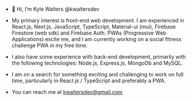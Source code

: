 - 👋 Hi, I’m Kyle Walters @kwaltersdev

- My primary interest is front-end web development. I am experienced in React.js, Next.js, JavaScript, TypeScript, Material-ui (mui), Firebase Firestore (web sdk) and Firebase Auth. PWAs (Progressive Web Applications) excite me, and I am currently working on a social fitness challenge PWA in my free time.

- I also have some experience with back-end development, primarily with the following technologies: Node.js, Express.js, MongoDb and MySQL.

- I am on a search for something exciting and challenging to work on full time, particularly in React.js / TypeScript and preferably a PWA.

- You can reach me at kwaltersdev@gmail.com


<!---
kwaltersdev/kwaltersdev is a ✨ special ✨ repository because its `README.md` (this file) appears on your GitHub profile.
You can click the Preview link to take a look at your changes.
--->
